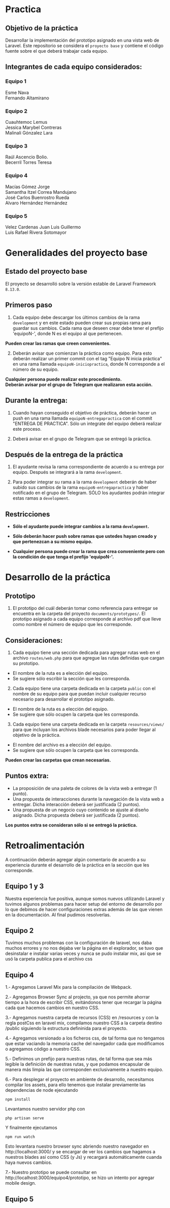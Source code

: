 # Practica

## Objetivo de la práctica
Desarrollar la implementación del prototipo asignado en una vista web de Laravel. Este repositorio se considera el `proyecto base` y contiene el código fuente sobre el que deberá trabajar cada equipo.

## Integrantes de cada equipo considerados:

### Equipo 1

Esme Nava  
Fernando Altamirano  


### Equipo 2

Cuauhtemoc Lemus   
Jessica Marybel Contreras   
Malinali Gónzalez Lara   

### Equipo 3

Raúl Ascencio Bolio.  
Becerril Torres Teresa    

### Equipo 4

Macías Gómez Jorge  
Samantha Itzel Correa Mandujano  
José Carlos Buenrostro Rueda  
Alvaro Hernández Hernández  

### Equipo 5

Velez Cardenas Juan Luis Guillermo  
Luis Rafael Rivera Sotomayor  


# Generalidades del proyecto base

## Estado del proyecto base

El proyecto se desarrolló sobre la versión estable de Laravel Framework `8.13.0`.

## Primeros paso

1. Cada equipo debe descargar los últimos cambios de la rama `development` y en este estado pueden crear sus propias rama para guardar sus cambios. Cada rama que deseen crear debe tener el prefijo 'equipoN-', donde N es el equipo al que pertenecen.  

**Pueden crear las ramas que creen convenientes.**

2. Deberán avisar que comienzan la práctica como equipo. Para esto deberán realizar un primer commit con el tag "Equipo N inicia práctica" en una rama llamada `equipoN-iniciopractica`, donde N corresponde a el número de su equipo.  

**Cualquier persona puede realizar este procedimiento.**  
**Deberán avisar por el grupo de Telegram que realizaron esta acción.**  

## Durante la entrega:

1. Cuando hayan conseguido el objetivo de práctica, deberán hacer un push en una rama llamada `equipoN-entregapractica` con el commit "ENTREGA DE PRACTICA". Sólo un integrate del equipo deberá realizar este proceso.

4. Deberá avisar en el grupo de Telegram que se entregó la práctica.

## Después de la entrega de la práctica

1. El ayudante revisa la rama correspondiente de acuerdo a su entrega por equipo. Después se integrará a la rama `development`.

3. Para poder integrar su rama a la rama `development` deberán de haber subido sus cambios de la rama `equipoN-entregapractica` y haber notificado en el grupo de Telegram. SÓLO los ayudantes podrán integrar estas ramas a `development`.

## Restricciones

- **Sólo el ayudante puede integrar cambios a la rama `development`.**  

- **Sólo deberán hacer push sobre ramas que ustedes hayan creado y que pertenezcan a su mismo equipo.**  

- **Cualquier persona puede crear la rama que crea conveniente pero con la condición de que tenga el prefijo 'equipoN-'.**  

# Desarrollo de la práctica

## Prototipo

1. El prototipo del cuál deberán tomar como referencia para entregar se encuentra en la carpeta del proyecto `documents/prototypes/`. El prototipo asignado a cada equipo corresponde al archivo pdf que lleve como nombre el número de equipo que les corresponde.

## Consideraciones:

1. Cada equipo tiene una sección dedicada para agregar rutas web en el archivo `routes/web.php` para que agregue las rutas definidas que cargan su prototipo.
- El nombre de la ruta es a elección del equipo.
- Se sugiere sólo escribir la sección que les corresponda.

2. Cada equipo tiene una carpeta dedicada en la carpeta `public` con el nombre de su equipo para que puedan incluir cualquier recurso necesario para desarrollar el prototipo asignado.
- El nombre de la ruta es a elección del equipo.
- Se sugiere que sólo ocupen la carpeta que les corresponda.

3. Cada equipo tiene una carpeta dedicada en la carpeta `resources/views/` para que incluyan los archivos blade necesarios para poder llegar al objetivo de la práctica.
- El nombre del archivo es a elección del equipo.
- Se sugiere que sólo ocupen la carpeta que les corresponda.

**Pueden crear las carpetas que crean necesarias.**

## Puntos extra:
- La proposición de una paleta de colores de la vista web a entregar (1 punto).
- Una propuesta de interacciones durante la navegación de la vista web a entregar. Dicha interacción deberá ser justificada (2 puntos).
- Una propuesta de un negocio cuyo contenido se ajuste al diseño asignado. Dicha propuesta deberá ser justificada (2 puntos).

**Los puntos extra se consideran sólo si se entregó la práctica.**

# Retroalimentación
A continuación deberán agregar algún comentario de acuerdo a su experiencia durante el desarrollo de la práctica en la sección que les corresponde.

## Equipo 1 y 3
Nuestra experiencia fue positiva, aunque somos nuevos utilizando Laravel y tuvimos algunos problemas para hacer setup del entorno de desarrollo por lo que debimos de hacer configuraciones extras además de las que vienen en la documentación.  Al final pudimos resolverlas.

## Equipo 2
Tuvimos muchos problemas con la configuración de laravel, nos daba muchos errores y no nos dejaba ver la página en el explorador, se tuvo que desinstalar e instalar varias veces y nunca se pudo instalar mix, así que se usó la carpeta publica para el archivo css  


## Equipo 4

1.- Agregamos Laravel Mix para la compilación de Webpack.

2.- Agregamos Browser Sync al projecto, ya que nos permite ahorrar tiempo a la hora de escribir CSS, evitándonos tener que recargar la página cada que hacemos cambios en nuestro CSS.

3.- Agregamos nuestra carpeta de recursos (CSS) en /resources y con la regla postCss en laravel mix, compilamos nuestro CSS a la carpeta destino /public siguiendo la estructura defininida para el proyecto.

4.- Agregamos versionado a los ficheros css, de tal forma que no tengamos que estar vaciando la memoria cache del navegador cada que modificamos o agregamos código a nuestro CSS.

5.- Definimos un prefijo para nuestras rutas, de tal forma que sea más legible la definición de nuestras rutas, y que podamos encapsular de manera más limpia las que corresponden exclusivamente a nuestro equipo.

6.- Para desplegar el proyecto en ambiente de desarrollo, necesitamos compilar los assets, para ello tenemos que instalar previamente las dependencias de node ejecutando

```npm install```

Levantamos nuestro servidor php con

```php artisan serve```

Y finalmente ejecutamos

```npm run watch```

Esto levantara nuestro browser sync abriendo nuestro navegador en http://localhost:3000/ y se encargar de ver los cambios que hagamos a nuestros blades así como CSS (y Js) y recargará automáticamente cuanda haya nuevos cambios.

7.- Nuestro prototipo se puede consultar en http://localhost:3000/equipo4/prototipo, se hizo un intento por agregar mobile design.

## Equipo 5
